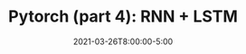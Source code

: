 ---
type: recitation
date: 2021-03-26T8:00:00-5:00
title: "Pytorch (part 4): RNN + LSTM"
# tldr: "Short text to discribe what this lecture is about."
# thumbnail: /static_files/presentations/lec.jpg
hide_from_announcments: true
---